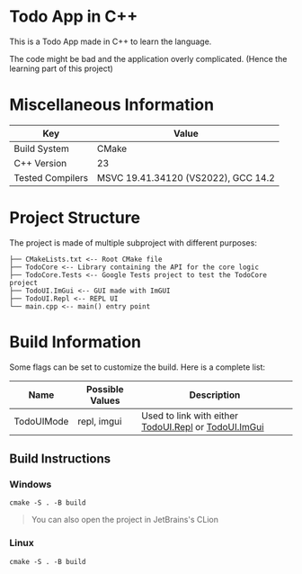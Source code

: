 # Todo App in C++

This is a Todo App made in C++ to learn the language.

The code might be bad and the application overly complicated. 
(Hence the learning part of this project)

# Miscellaneous Information

| Key              | Value                               |
|------------------|-------------------------------------|
| Build System     | CMake                               |
| C++ Version      | 23                                  |
| Tested Compilers | MSVC 19.41.34120 (VS2022), GCC 14.2 |

# Project Structure
The project is made of multiple subproject with different purposes:
```text
├── CMakeLists.txt <-- Root CMake file
├── TodoCore <-- Library containing the API for the core logic
├── TodoCore.Tests <-- Google Tests project to test the TodoCore project
├── TodoUI.ImGui <-- GUI made with ImGUI 
├── TodoUI.Repl <-- REPL UI
└── main.cpp <-- main() entry point
```

# Build Information

Some flags can be set to customize the build. Here is a complete list:

| Name       | Possible Values | Description                                                                             |
|------------|-----------------|-----------------------------------------------------------------------------------------|
| TodoUIMode | repl, imgui     | Used to link with either [TodoUI.Repl](./TodoUI.Repl) or [TodoUI.ImGui](./TodoUI.ImGui) |


## Build Instructions
### Windows
```shell
cmake -S . -B build 
```
> You can also open the project in JetBrains's CLion

### Linux
```shell
cmake -S . -B build 
```
